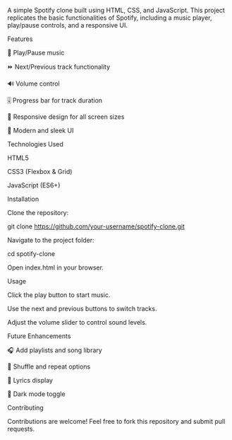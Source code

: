 A simple Spotify clone built using HTML, CSS, and JavaScript. This project replicates the basic functionalities of Spotify, including a music player, play/pause controls, and a responsive UI.

Features

🎵 Play/Pause music

⏩ Next/Previous track functionality

🔊 Volume control

🎚️ Progress bar for track duration

📱 Responsive design for all screen sizes

🎨 Modern and sleek UI

Technologies Used

HTML5

CSS3 (Flexbox & Grid)

JavaScript (ES6+)

Installation

Clone the repository:

git clone https://github.com/your-username/spotify-clone.git

Navigate to the project folder:

cd spotify-clone

Open index.html in your browser.

Usage

Click the play button to start music.

Use the next and previous buttons to switch tracks.

Adjust the volume slider to control sound levels.

Future Enhancements

🎧 Add playlists and song library

🔀 Shuffle and repeat options

🎤 Lyrics display

📜 Dark mode toggle

Contributing

Contributions are welcome! Feel free to fork this repository and submit pull requests.
